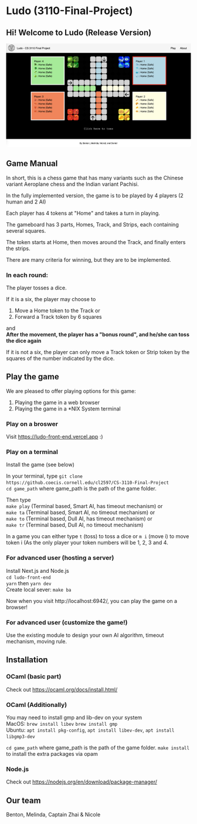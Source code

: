 # Ludo (3110-Final-Project)

## Hi! Welcome to Ludo (Release Version)

![Screen Shot of Webpage](/Ludo_Screenshot.png)

## Game Manual

In short, this is a chess game that has many variants such as the Chinese variant Aeroplane chess and the Indian variant Pachisi.

In the fully implemented version, the game is to be played by 4 players (2 human and 2 AI)

Each player has 4 tokens at "Home" and takes a turn in playing.

The gameboard has 3 parts, Homes, Track, and Strips, each containing several squares.

The token starts at Home, then moves around the Track, and finally enters the strips.

There are many criteria for winning, but they are to be implemented.

### In each round:

The player tosses a dice.

If it is a six, the player may choose to

1. Move a Home token to the Track or
2. Forward a Track token by 6 squares

and  
**After the movement, the player has a "bonus round", and he/she can
toss the dice again**

If it is not a six, the player can only move a Track token or Strip token by the squares of the number indicated by the dice.

## Play the game

We are pleased to offer playing options for this game:

1. Playing the game in a web browser
2. Playing the game in a \*NIX System terminal

### Play on a broswer

Visit https://ludo-front-end.vercel.app :)

### Play on a terminal

Install the game (see below)

In your terminal, type
`git clone https://github.coecis.cornell.edu/cl2597/CS-3110-Final-Project`  
`cd game_path`
where game_path is the path of the game folder.

Then type  
`make play` (Terminal based, Smart AI, has timeout mechanism) or  
`make ta` (Terminal based, Smart AI, no timeout mechanism) or  
`make to` (Terminal based, Dull AI, has timeout mechanism) or  
`make tr` (Terminal based, Dull AI, no timeout mechanism)

In a game you can either type `t` (toss) to toss a dice or `m i` (move i) to move token i (As the only player your token numbers will be 1, 2, 3 and 4.

### For advanced user (hosting a server)

Install Next.js and Node.js  
`cd ludo-front-end`  
`yarn` then `yarn dev`  
Create local sever: `make ba`

Now when you visit http://localhost:6942/, you can play the game on a browser!

### For advanced user (customize the game!)

Use the existing module to design your own AI algorithm, timeout mechanism, moving rule.

## Installation

### OCaml (basic part)
Check out https://ocaml.org/docs/install.html/  

### OCaml (Additionally)

You may need to install gmp and lib-dev on your system  
MacOS: `brew install libev` `brew install gmp`  
Ubuntu: `apt install pkg-config`, `apt install libev-dev`, `apt install libgmp3-dev`

`cd game_path`
where game_path is the path of the game folder.
`make install` to install the extra packages via opam

### Node.js

Check out https://nodejs.org/en/download/package-manager/

## Our team

Benton, Melinda, Captain Zhai & Nicole
